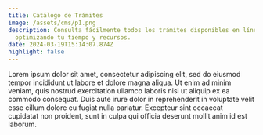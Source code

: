 ```yaml
---
title: Catálogo de Trámites
image: /assets/cms/p1.png
description: Consulta fácilmente todos los trámites disponibles en línea,
  optimizando tu tiempo y recursos.
date: 2024-03-19T15:14:07.874Z
highlight: false
---
```

<!--StartFragment-->

Lorem ipsum dolor sit amet, consectetur adipiscing elit, sed do eiusmod tempor incididunt ut labore et dolore magna aliqua. Ut enim ad minim veniam, quis nostrud exercitation ullamco laboris nisi ut aliquip ex ea commodo consequat. Duis aute irure dolor in reprehenderit in voluptate velit esse cillum dolore eu fugiat nulla pariatur. Excepteur sint occaecat cupidatat non proident, sunt in culpa qui officia deserunt mollit anim id est laborum.

<!--EndFragment-->